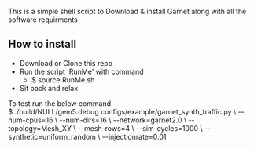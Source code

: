 This is a simple shell script to Download & install Garnet along with all the software requirments<br/>

## How to install

<ul>
<li>Download or Clone this repo</li>
<li>Run the script 'RunMe' with command<ul><li>$ source RunMe.sh</li></ul></li>
<li>Sit back and relax</li>
</ul>
To test run the below command<br/>
$ ./build/NULL/gem5.debug configs/example/garnet_synth_traffic.py  \
--num-cpus=16 \
--num-dirs=16 \
--network=garnet2.0 \
--topology=Mesh_XY \
--mesh-rows=4  \
--sim-cycles=1000 \
--synthetic=uniform_random \
--injectionrate=0.01 
